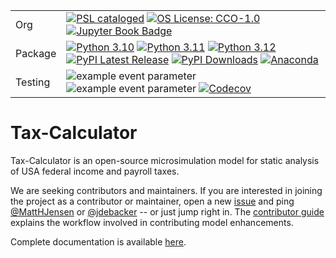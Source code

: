 | | |
| --- | --- |
| Org | [![PSL cataloged](https://img.shields.io/badge/PSL-cataloged-a0a0a0.svg)](https://www.PSLmodels.org) [![OS License: CCO-1.0](https://img.shields.io/badge/OS%20License-CCO%201.0-yellow)](https://github.com/PSLmodels/Tax-Calculator/blob/master/LICENSE) [![Jupyter Book Badge](https://jupyterbook.org/badge.svg)](https://pslmodels.github.io/Tax-Calculator/) |
| Package | [![Python 3.10](https://img.shields.io/badge/python-3.10-blue.svg)](https://www.python.org/downloads/release/python-3108/)  [![Python 3.11](https://img.shields.io/badge/python-3.11-blue.svg)](https://www.python.org/downloads/release/python-3118/) [![Python 3.12](https://img.shields.io/badge/python-3.12-blue.svg)](https://www.python.org/downloads/release/python-3121/) [![PyPI Latest Release](https://img.shields.io/pypi/v/taxcalc.svg)](https://pypi.org/project/taxcalc/) [![PyPI Downloads](https://img.shields.io/pypi/dm/taxcalc.svg?label=PyPI%20downloads)](https://pypi.org/project/taxcalc/) [![Anaconda](https://img.shields.io/conda/dn/conda-forge/taxcalc?color=brightgreen&label=downloads&logo=conda-forge)](https://anaconda.org/conda-forge/taxcalc)|
| Testing | ![example event parameter](https://github.com/PSLmodels/Tax-Calculator/actions/workflows/build_and_test.yml/badge.svg?branch=master) ![example event parameter](https://github.com/PSLmodels/Tax-Calculator/actions/workflows/deploy_jupyterbook.yml/badge.svg?branch=master)  [![Codecov](https://codecov.io/gh/PSLmodels/Tax-Calculator/branch/master/graph/badge.svg)](https://codecov.io/gh/PSLmodels/Tax-Calculator) |


Tax-Calculator
==============

Tax-Calculator is an open-source microsimulation model for static
analysis of USA federal income and payroll taxes.

We are seeking contributors and maintainers.  If you are interested in
joining the project as a contributor or maintainer, open a new
[issue](https://github.com/PSLmodels/Tax-Calculator/issues) and ping
[@MattHJensen](https://github.com/MattHJensen/) or
[@jdebacker](https://github.com/jdebacker/) -- or just jump right in.
The [contributor
guide](https://taxcalc.pslmodels.org/contributing/contributor_guide.html)
explains the workflow involved in contributing model enhancements.

Complete documentation is available
[here](https://PSLmodels.github.io/Tax-Calculator/).
